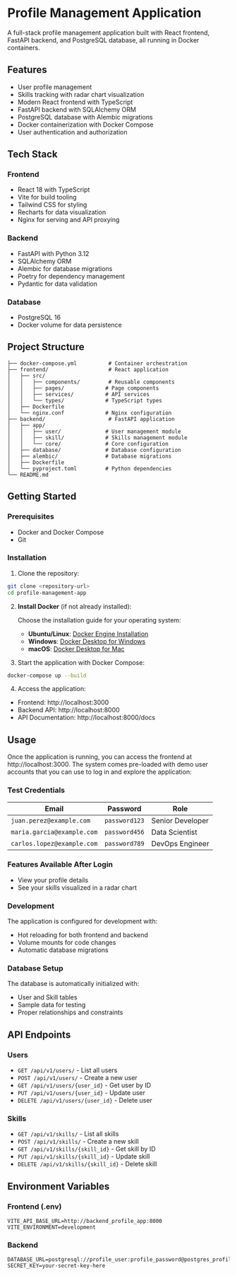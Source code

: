 # Profile Management Application

A full-stack profile management application built with React frontend, FastAPI backend, and PostgreSQL database, all running in Docker containers.

## Features

- User profile management
- Skills tracking with radar chart visualization
- Modern React frontend with TypeScript
- FastAPI backend with SQLAlchemy ORM
- PostgreSQL database with Alembic migrations
- Docker containerization with Docker Compose
- User authentication and authorization

## Tech Stack

### Frontend
- React 18 with TypeScript
- Vite for build tooling
- Tailwind CSS for styling
- Recharts for data visualization
- Nginx for serving and API proxying

### Backend
- FastAPI with Python 3.12
- SQLAlchemy ORM
- Alembic for database migrations
- Poetry for dependency management
- Pydantic for data validation

### Database
- PostgreSQL 16
- Docker volume for data persistence

## Project Structure

```
├── docker-compose.yml          # Container orchestration
├── frontend/                   # React application
│   ├── src/
│   │   ├── components/         # Reusable components
│   │   ├── pages/             # Page components
│   │   ├── services/          # API services
│   │   └── types/             # TypeScript types
│   ├── Dockerfile
│   └── nginx.conf             # Nginx configuration
├── backend/                    # FastAPI application
│   ├── app/
│   │   ├── user/              # User management module
│   │   ├── skill/             # Skills management module
│   │   └── core/              # Core configuration
│   ├── database/              # Database configuration
│   ├── alembic/               # Database migrations
│   ├── Dockerfile
│   └── pyproject.toml         # Python dependencies
└── README.md
```

## Getting Started

### Prerequisites
- Docker and Docker Compose
- Git

### Installation

1. Clone the repository:
```bash
git clone <repository-url>
cd profile-management-app
```

2. **Install Docker** (if not already installed):

   Choose the installation guide for your operating system:
   
   - **Ubuntu/Linux**: [Docker Engine Installation](https://docs.docker.com/engine/install/ubuntu/)
   - **Windows**: [Docker Desktop for Windows](https://docs.docker.com/desktop/setup/install/windows-install/)
   - **macOS**: [Docker Desktop for Mac](https://docs.docker.com/desktop/setup/install/mac-install/)

3. Start the application with Docker Compose:
```bash
docker-compose up --build
```

4. Access the application:
- Frontend: http://localhost:3000
- Backend API: http://localhost:8000
- API Documentation: http://localhost:8000/docs

## Usage

Once the application is running, you can access the frontend at http://localhost:3000. The system comes pre-loaded with demo user accounts that you can use to log in and explore the application:

### Test Credentials

| Email | Password | Role |
|-------|----------|------|
| `juan.perez@example.com` | `password123` | Senior Developer |
| `maria.garcia@example.com` | `password456` | Data Scientist |
| `carlos.lopez@example.com` | `password789` | DevOps Engineer |

### Features Available After Login

- View your profile details
- See your skills visualized in a radar chart

### Development

The application is configured for development with:
- Hot reloading for both frontend and backend
- Volume mounts for code changes
- Automatic database migrations

### Database Setup

The database is automatically initialized with:
- User and Skill tables
- Sample data for testing
- Proper relationships and constraints

## API Endpoints

### Users
- `GET /api/v1/users/` - List all users
- `POST /api/v1/users/` - Create a new user
- `GET /api/v1/users/{user_id}` - Get user by ID
- `PUT /api/v1/users/{user_id}` - Update user
- `DELETE /api/v1/users/{user_id}` - Delete user

### Skills
- `GET /api/v1/skills/` - List all skills
- `POST /api/v1/skills/` - Create a new skill
- `GET /api/v1/skills/{skill_id}` - Get skill by ID
- `PUT /api/v1/skills/{skill_id}` - Update skill
- `DELETE /api/v1/skills/{skill_id}` - Delete skill

## Environment Variables

### Frontend (.env)
```
VITE_API_BASE_URL=http://backend_profile_app:8000
VITE_ENVIRONMENT=development
```

### Backend
```
DATABASE_URL=postgresql://profile_user:profile_password@postgres_profile_app:5432/profile_db
SECRET_KEY=your-secret-key-here
```